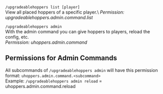 `/upgradeablehoppers list [player]`\
View all placed hoppers of a specific player.\ 
_Permission: upgradeablehoppers.admin.command.list_

`/upgradeablehoppers admin`\
With the admin command you can give hoppers to players, reload the config, etc.\
_Permission: uhoppers.admin.command_

## Permissions for Admin Commands
All subcommands of `/upgradeablehoppers admin` will have this permission format: `uhoppers.admin.command.<subcommand>`\
Example: `/upgradeablehoppers admin reload` = uhoppers.admin.command.reload



